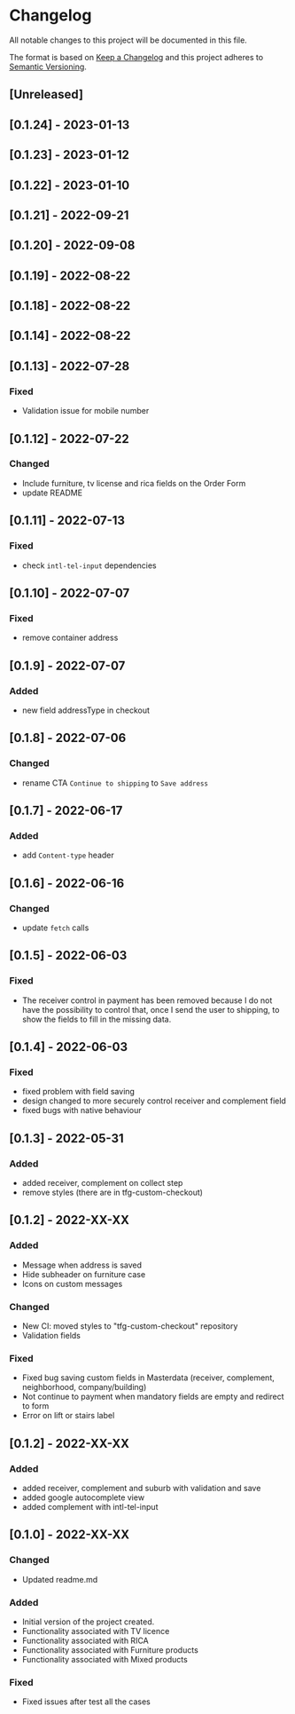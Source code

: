 # Changelog

All notable changes to this project will be documented in this file.

The format is based on [Keep a Changelog](http://keepachangelog.com/en/1.0.0/)
and this project adheres to [Semantic Versioning](http://semver.org/spec/v2.0.0.html).

## [Unreleased]

## [0.1.24] - 2023-01-13

## [0.1.23] - 2023-01-12

## [0.1.22] - 2023-01-10

## [0.1.21] - 2022-09-21

## [0.1.20] - 2022-09-08

## [0.1.19] - 2022-08-22

## [0.1.18] - 2022-08-22

## [0.1.14] - 2022-08-22
## [0.1.13] - 2022-07-28
### Fixed
- Validation issue for mobile number

## [0.1.12] - 2022-07-22
### Changed
- Include furniture, tv license and rica fields on the Order Form
- update README

## [0.1.11] - 2022-07-13
### Fixed
- check `intl-tel-input` dependencies


## [0.1.10] - 2022-07-07
### Fixed
- remove container address

## [0.1.9] - 2022-07-07
### Added
- new field addressType in checkout
## [0.1.8] - 2022-07-06
### Changed
- rename CTA `Continue to shipping` to `Save address`

## [0.1.7] - 2022-06-17
### Added
- add `Content-type` header

## [0.1.6] - 2022-06-16
### Changed
- update `fetch` calls

## [0.1.5] - 2022-06-03
### Fixed
- The receiver control in payment has been removed because I do not have the possibility to control that,
  once I send the user to shipping, to show the fields to fill in the missing data.

## [0.1.4] - 2022-06-03
### Fixed
- fixed problem with field saving
- design changed to more securely control receiver and complement field
- fixed bugs with native behaviour

## [0.1.3] - 2022-05-31
### Added
- added receiver, complement on collect step
- remove styles (there are in tfg-custom-checkout)

## [0.1.2] - 2022-XX-XX
### Added
- Message when address is saved
- Hide subheader on furniture case
- Icons on custom messages

### Changed
- New CI: moved styles to "tfg-custom-checkout" repository
- Validation fields

### Fixed
- Fixed bug saving custom fields in Masterdata (receiver, complement, neighborhood, company/building)
- Not continue to payment when mandatory fields are empty and redirect to form
- Error on lift or stairs label

## [0.1.2] - 2022-XX-XX

### Added

- added receiver, complement and suburb with validation and save
- added google autocomplete view
- added complement with intl-tel-input

## [0.1.0] - 2022-XX-XX

### Changed

- Updated readme.md

### Added

- Initial version of the project created.
- Functionality associated with TV licence
- Functionality associated with RICA
- Functionality associated with Furniture products
- Functionality associated with Mixed products

### Fixed

- Fixed issues after test all the cases
